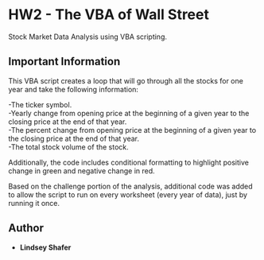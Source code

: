 # HW2 - The VBA of Wall Street

Stock Market Data Analysis using VBA scripting.

## Important Information

This VBA script creates a loop that will go through all the stocks for one year and take the following information:

-The ticker symbol.<br>
-Yearly change from opening price at the beginning of a given year to the closing price at the end of that year.<br>
-The percent change from opening price at the beginning of a given year to the closing price at the end of that year.<br>
-The total stock volume of the stock.<br>

Additionally, the code includes conditional formatting to highlight positive change in green and negative change in red.

Based on the challenge portion of the analysis, additional code was added to allow the script to run on every worksheet (every year of data), just by running it once.


## Author

* **Lindsey Shafer**
